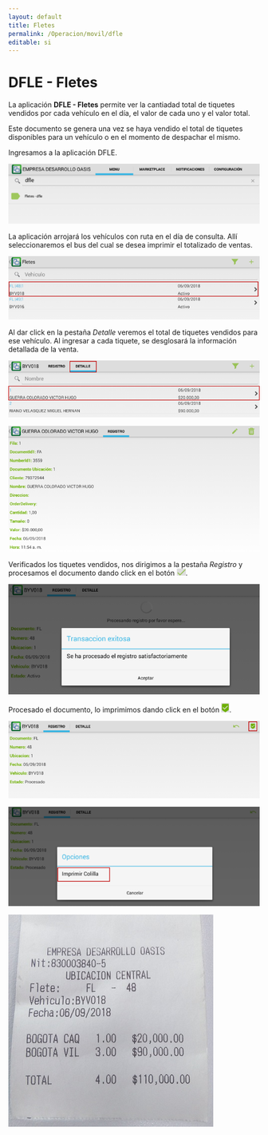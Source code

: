 ```yaml
---
layout: default
title: Fletes
permalink: /Operacion/movil/dfle
editable: si
---
```


# DFLE - Fletes

La aplicación **DFLE - Fletes** permite ver la cantiadad total de tiquetes vendidos por cada vehículo en el día, el valor de cada uno y el valor total.  

Este documento se genera una vez se haya vendido el total de tiquetes disponibles para un vehículo o en el momento de despachar el mismo.  

Ingresamos a la aplicación DFLE.  

![](dfle.png)

La aplicación arrojará los vehículos con ruta en el día de consulta. Allí seleccionaremos el bus del cual se desea imprimir el totalizado de ventas.  

![](dfle1.png)

Al dar click en la pestaña _Detalle_ veremos  el total de tiquetes vendidos para ese vehículo. Al ingresar a cada tiquete, se desglosará la información detallada de la venta.  

![](dfle2.png)

![](dfle3.png)

Verificados los tiquetes vendidos, nos dirigimos a la pestaña _Registro_ y procesamos el documento dando click en el botón ![](procesar.png).  

![](dfle4.png)

Procesado el documento, lo imprimimos dando click en el botón ![](imprimir1.png).  

![](dfle5.png)

![](dfle6.png)

![](dfle7.jpg)

